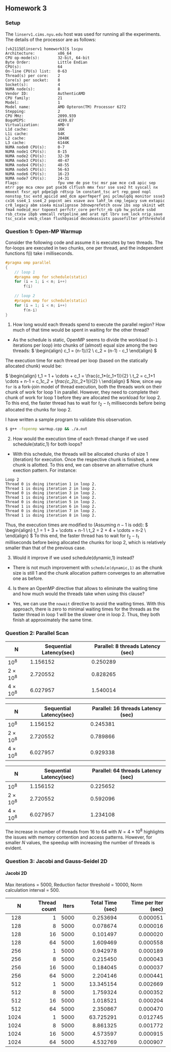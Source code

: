 ## Homework 3

### Setup
The `linserv1.cims.nyu.edu` host was used for running all the experiments. The details of the processor are as follows:

```
[vk2115@linserv1 homework3]$ lscpu
Architecture:          x86_64
CPU op-mode(s):        32-bit, 64-bit
Byte Order:            Little Endian
CPU(s):                64
On-line CPU(s) list:   0-63
Thread(s) per core:    2
Core(s) per socket:    8
Socket(s):             4
NUMA node(s):          8
Vendor ID:             AuthenticAMD
CPU family:            21
Model:                 1
Model name:            AMD Opteron(TM) Processor 6272
Stepping:              2
CPU MHz:               2099.939
BogoMIPS:              4199.87
Virtualization:        AMD-V
L1d cache:             16K
L1i cache:             64K
L2 cache:              2048K
L3 cache:              6144K
NUMA node0 CPU(s):     0-7
NUMA node1 CPU(s):     8-15
NUMA node2 CPU(s):     32-39
NUMA node3 CPU(s):     40-47
NUMA node4 CPU(s):     48-55
NUMA node5 CPU(s):     56-63
NUMA node6 CPU(s):     16-23
NUMA node7 CPU(s):     24-31
Flags:                 fpu vme de pse tsc msr pae mce cx8 apic sep mtrr pge mca cmov pat pse36 clflush mmx fxsr sse sse2 ht syscall nx mmxext fxsr_opt pdpe1gb rdtscp lm constant_tsc art rep_good nopl nonstop_tsc extd_apicid amd_dcm aperfmperf pni pclmulqdq monitor ssse3 cx16 sse4_1 sse4_2 popcnt aes xsave avx lahf_lm cmp_legacy svm extapic cr8_legacy abm sse4a misalignsse 3dnowprefetch osvw ibs xop skinit wdt fma4 nodeid_msr topoext perfctr_core perfctr_nb cpb hw_pstate ssbd rsb_ctxsw ibpb vmmcall retpoline_amd arat npt lbrv svm_lock nrip_save tsc_scale vmcb_clean flushbyasid decodeassists pausefilter pfthreshold
```

### Question 1: Open-MP Warmup

Consider the following code and assume it is executes by two threads. The
for-loops are executed in two chunks, one per thread, and the independent functions f(i) take i
milliseconds.

```c++
#pragma omp parallel
{
    // loop 1
    #pragma omp for schedule(static)
    for (i = 1; i < n; i++)
        f(i)
    
    // loop 2
    #pragma omp for schedule(static)
    for (i = 1; i < n; i++)
        f(n-i)
}
```

1. How long would each threads spend to execute the parallel region? How much of that time
would be spent in waiting for the other thread?

- As the schedule is static, OpenMP seems to divide the workload (`n-1` iterations per loop) into chunks of (almost) equal size among the two threads:
$
\begin{align}
c_1 = (n-1)//2 \\
c_2 = (n-1) - c_1
\end{align}
$

The execution time for each thread per loop (based on the statically allocated chunk) would be:

$
\begin{align}
t_1 = 1 + \cdots + c_1 = \frac{c_1*(c_1+1)}{2} \\
t_2 = c_1+1 \cdots + n-1 = c_1*c_2 + \frac{c_2*(c_2+1)}{2} \\
\end{align}
$
Now, since `omp for` is a fork-join model of thread execution, both the threads work on their chunk of work for loop 1 in parallel. However, they need to complete their chunk of work for loop 1 before they are allocated the workload for loop 2. To this end, the faster thread has to wait for $t_2 - t_1$ milliseconds before being allocated the chunks for loop 2.

I have written a sample program to validate this observation.
```bash
$ g++ -fopenmp warmup.cpp && ./a.out
```

2. How would the execution time of each thread change if we used schedule(static,1) for
both loops?

- With this schedule, the threads will be allocated chunks of size 1 (iteration) for execution. Once the respective chunk is finished, a new chunk is allotted. To this end, we can observe an alternative chunk exection pattern. For instance: 

```
Loop 2
Thread 0 is doing iteration 1 in loop 2.
Thread 1 is doing iteration 2 in loop 2.
Thread 0 is doing iteration 3 in loop 2.
Thread 1 is doing iteration 4 in loop 2.
Thread 0 is doing iteration 5 in loop 2.
Thread 1 is doing iteration 6 in loop 2.
Thread 0 is doing iteration 7 in loop 2.
Thread 1 is doing iteration 8 in loop 2.
```

Thus, the execution times are modified to (Assuming $n-1$ is odd):
$
\begin{align}
t_1 = 1 + 3 + \cdots + n-1 \\
t_2 = 2 + 4 + \cdots + n-2 \\
\end{align}
$
To this end, the faster thread has to wait for $t_2 - t_1$ milliseconds before being allocated the chunks for loop 2, which is relatively smaller than that of the previous case.

3. Would it improve if we used schedule(dynamic,1) instead?

- There is not much improvement with `schedule(dynamic,1)` as the chunk size is still 1 and the chunk allocation pattern converges to an alternative one as before.

4. Is there an OpenMP directive that allows to eliminate the waiting time and how much would
the threads take when using this clause?

- Yes, we can use the `nowait` directive to avoid the waiting times. With this approach, there is zero to minimal waiting times for the threads as the faster thread in loop 1 will be the slower one in loop 2. Thus, they both finish at approximately the same time.

### Question 2: Parallel Scan

| N | Sequential Latency(sec) | Parallel: 8 threads Latency (sec) |
|---|-------------------------|-----------------------------------|
| $10^8$ | $1.156152$ | $0.250289$ |
| $2 \times 10^8$ | $2.720552$ | $0.828265$ |
| $4 \times 10^8$ | $6.027957$ | $1.540014$ |

| N | Sequential Latency(sec) | Parallel: 16 threads Latency (sec) |
|---|-------------------------|-----------------------------------|
| $10^8$ | $1.156152$ | $0.245381$ |
| $2 \times 10^8$ | $2.720552$ | $0.789866$ |
| $4 \times 10^8$ | $6.027957$ | $0.929338$ |


| N | Sequential Latency(sec) | Parallel: 64 threads Latency (sec) |
|---|-------------------------|-----------------------------------|
| $10^8$ | $1.156152$ | $0.225652$ |
| $2 \times 10^8$ | $2.720552$ | $0.592096$ |
| $4 \times 10^8$ | $6.027957$ | $1.234108$ |

The increase in number of threads from 16 to 64 with $N=4 \times 10^8$ highlights the issues with memory contention and access patterns. However, for smaller $N$ values, the speedup with increasing the number of threads is evident.

### Question 3: Jacobi and Gauss-Seidel 2D

#### Jacobi 2D

Max iterations = $5000$, Reduction factor threshold = $10000$, Norm calculation interval = $500$.

| N   | Thread count| Iters | Total Time (sec)| Time per Iter (sec)  |
|----:|------------:|------:|----------------:|---------------------:|
| 128 |       1     | 5000  |   0.253694      |   0.000051           |
| 128 |       8     | 5000  |   0.078674      |   0.000016           |
| 128 |      16     | 5000  |   0.101497      |   0.000020           |
| 128 |      64     | 5000  |   1.609469      |   0.000558           |
| 256 |      1      | 5000  |   0.942978      |   0.000189           |
| 256 |      8      | 5000  |   0.215450      |   0.000043           |
| 256 |     16      | 5000  |   0.184045      |   0.000037           |
| 256 |     64      | 5000  |   2.204146      |   0.000441           |
| 512 |      1      | 5000  |   13.345154     |   0.002669           |
| 512 |      8      | 5000  |   1.759324      |   0.000352           |
| 512 |     16      | 5000  |   1.018521      |   0.000204           |
| 512 |     64      | 5000  |   2.350867      |   0.000470           |
|1024 |      1      | 5000  |   63.725291     |   0.012745           |
|1024 |      8      | 5000  |   8.861325      |   0.001772           |
|1024 |     16      | 5000  |   4.573597      |   0.000915           |
|1024 |     64      | 5000  |   4.532769      |   0.000907           |



